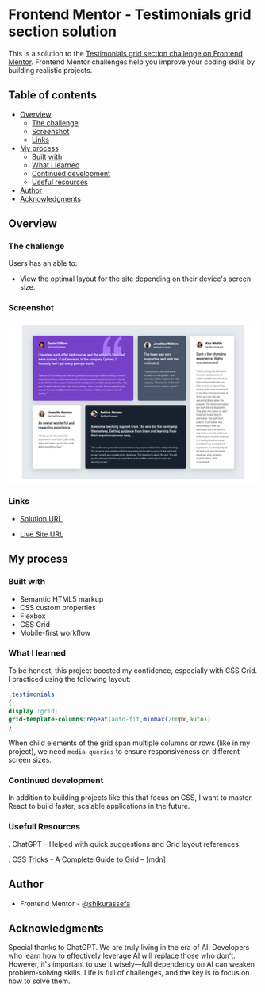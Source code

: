 # Frontend Mentor - Testimonials grid section solution

This is a solution to the [Testimonials grid section challenge on Frontend Mentor](https://www.frontendmentor.io/challenges/testimonials-grid-section-Nnw6J7Un7). Frontend Mentor challenges help you improve your coding skills by building realistic projects.

## Table of contents

- [Overview](#overview)
  - [The challenge](#the-challenge)
  - [Screenshot](#screenshot)
  - [Links](#links)
- [My process](#my-process)
  - [Built with](#built-with)
  - [What I learned](#what-i-learned)
  - [Continued development](#continued-development)
  - [Useful resources](#useful-resources)
- [Author](#author)
- [Acknowledgments](#acknowledgments)

## Overview

### The challenge

Users has an able to:

- View the optimal layout for the site depending on their device's screen size.

### Screenshot

![](./images/testimonials-grid.png)

### Links

 - [Solution URL](https://github.com/shikurassefa/testimonials-grid)

- [Live Site URL](https://testimonials-grid-virid.vercel.app/)

## My process

### Built with

- Semantic HTML5 markup
- CSS custom properties
- Flexbox
- CSS Grid
- Mobile-first workflow


### What I learned
To be honest, this project boosted my confidence, especially with CSS Grid. I practiced using the following layout:
```CSS
.testimonials
{
display :grid;
grid-template-columns:repeat(auto-fit,minmax(260px,auto))
}
```   
When child elements of the grid span multiple columns or rows (like in my project), we need `media queries` to ensure responsiveness on different screen sizes.

### Continued development
In addition to building projects like this that focus on CSS, I want to master React to build faster, scalable applications in the future.

### Usefull Resources
. ChatGPT – Helped with quick suggestions and Grid layout references.

. CSS Tricks - A Complete Guide to Grid – [mdn]
## Author
- Frontend Mentor - [@shikurassefa](https://www.frontendmentor.io/profile/shikurassefa) 

## Acknowledgments
Special thanks to ChatGPT. We are truly living in the era of AI. Developers who learn how to effectively leverage AI will replace those who don’t. However, it's important to use it wisely—full dependency on AI can weaken problem-solving skills. Life is full of challenges, and the key is to focus on how to solve them.